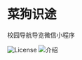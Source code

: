 # 菜狗识途
校园导航导览微信小程序

![License](https://img.shields.io/badge/License-GPL-green.svg)
![介绍](https://user-images.githubusercontent.com/73621267/139591216-51cda3c7-3c50-4a7e-a046-48c4e78119b7.png)

